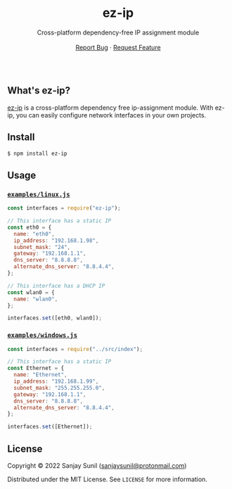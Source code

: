 <!-- Header -->
<br/><br/>
<h1 align="center">ez-ip</h1>
  <p align="center">
    Cross-platform dependency-free IP assignment module
    <br />
    <br />
    <a href="{report_bug}">Report Bug</a>
    ·
    <a href="{request_feature}">Request Feature</a>
  </p>
</h1>
<br/><br/>

<!-- Description -->
## What's ez-ip?

[ez-ip]() is a cross-platform dependency free ip-assignment module. With ez-ip, you can easily configure network interfaces in your own projects.

<!-- Install -->
## Install
```sh
$ npm install ez-ip
```

## Usage

### [`examples/linux.js`](./examples/linux.js)

```js
const interfaces = require("ez-ip");

// This interface has a static IP
const eth0 = {
  name: "eth0",
  ip_address: "192.168.1.98",
  subnet_mask: "24",
  gateway: "192.168.1.1",
  dns_server: "8.8.8.8",
  alternate_dns_server: "8.8.4.4",
};

// This interface has a DHCP IP
const wlan0 = {
  name: "wlan0",
};

interfaces.set([eth0, wlan0]);
```

### [`examples/windows.js`](./examples/windows.js)

```js
const interfaces = require("../src/index");

// This interface has a static IP
const Ethernet = {
  name: "Ethernet",
  ip_address: "192.168.1.99",
  subnet_mask: "255.255.255.0",
  gateway: "192.168.1.1",
  dns_server: "8.8.8.8",
  alternate_dns_server: "8.8.4.4",
};

interfaces.set([Ethernet]);
```

<!-- License -->
## License

Copyright © 2022 Sanjay Sunil (sanjaysunil@protonmail.com)

Distributed under the MIT License. See `LICENSE` for more information.
